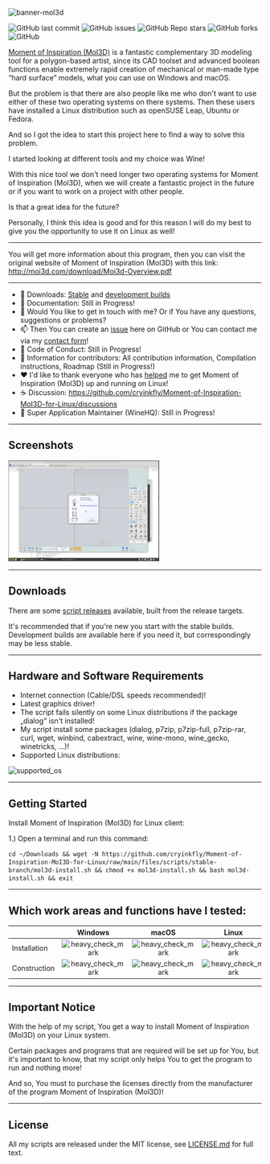 ![banner-mol3d](https://user-images.githubusercontent.com/79079633/136657332-1a4f5ed1-a1a6-4b96-a1dd-114e1086e80a.png)

![GitHub last commit](https://img.shields.io/github/last-commit/cryinkfly/Moment-of-Inspiration-MoI3D-for-Linux?style=for-the-badge)
![GitHub issues](https://img.shields.io/github/issues-raw/cryinkfly/Moment-of-Inspiration-MoI3D-for-Linux?style=for-the-badge)
![GitHub Repo stars](https://img.shields.io/github/stars/cryinkfly/Moment-of-Inspiration-MoI3D-for-Linux?style=for-the-badge)
![GitHub forks](https://img.shields.io/github/forks/cryinkfly/Moment-of-Inspiration-MoI3D-for-Linux?style=for-the-badge)
![GitHub](https://img.shields.io/github/license/cryinkfly/Moment-of-Inspiration-MoI3D-for-Linux?style=for-the-badge)

[Moment of Inspiration (Mol3D)](https://moi3d.com) is a fantastic complementary 3D modeling tool for a polygon-based artist, since its CAD toolset and advanced boolean functions enable extremely rapid creation of mechanical or man-made type “hard surface” models, what you can use on Windows and macOS.

But the problem is that there are also people like me who don't want to use either of these two operating systems on there systems. Then these users have installed a Linux distribution such as openSUSE Leap, Ubuntu or Fedora.

And so I got the idea to start this project here to find a way to solve this problem. 

I started looking at different tools and my choice was Wine! 

With this nice tool we don't need longer two operating systems for Moment of Inspiration (Mol3D), when we will create a fantastic project in the future or if you want to work on a project with other people.

Is that a great idea for the future?

Personally, I think this idea is good and for this reason I will do my best to give you the opportunity to use it on Linux as well!

---

You will get more information about this program, then you can visit the original website of Moment of Inspiration (Mol3D) with this link: http://moi3d.com/download/Moi3d-Overview.pdf

---

  - 📂 Downloads: 
<a href="https://github.com/cryinkfly/Moment-of-Inspiration-MoI3D-for-Linux/tree/main/files/scripts/stable-branch">Stable</a> and <a href="https://github.com/cryinkfly/Moment-of-Inspiration-MoI3D-for-Linux/tree/main/files/scripts/development-branch">development builds</a>
  - 📔 Documentation: Still in Progress!
  - 💬 Would You like to get in touch with me? Or if You have any questions, suggestions or problems?
  - 📫 Then You can create an <a href="https://github.com/cryinkfly/Moment-of-Inspiration-MoI3D-for-Linux/issues">issue</a> here on GitHub or You can contact me via my <a href="https://cryinkfly.com/contact/">contact form</a>!
  - 📜 Code of Conduct: Still in Progress!
  - 📖 Information for contributors: All contribution information, Compilation instructions, Roadmap (Still in Progress!)
  - ❤️ I'd like to thank everyone who has <a href="https://github.com/cryinkfly/Moment-of-Inspiration-MoI3D-for-Linux/blob/main/COMMUNITY.md">helped</a> me to get Moment of Inspiration (Mol3D) up and running on Linux!
  - ☕️ Discussion: https://github.com/cryinkfly/Moment-of-Inspiration-MoI3D-for-Linux/discussions
  - 🍷 Super Application Maintainer (WineHQ): Still in Progress!

---

## Screenshots

<div>
<img src="https://github.com/cryinkfly/Moment-of-Inspiration-MoI3D-for-Linux/blob/main/files/images/program/welcome-screen-trial.png" width="300px" height="200px">
</div>

---

## Downloads

There are some <a href="https://github.com/cryinkfly/Moment-of-Inspiration-MoI3D-for-Linux/tree/main/files/scripts">script releases</a> available, built from the release targets.

It's recommended that if you're new you start with the stable builds. Development builds are available here if you need it, but correspondingly may be less stable.

---

## Hardware and Software Requirements

- Internet connection (Cable/DSL speeds recommended)!
- Latest graphics driver!
- The script fails silently on some Linux distributions if the package „dialog" isn't installed!
- My script install some packages (dialog, p7zip, p7zip-full, p7zip-rar, curl, wget, winbind, cabextract, wine, wine-mono, wine_gecko, winetricks, ...)!
- Supported Linux distributions:

![supported_os](https://user-images.githubusercontent.com/79079633/134313580-ac8cf27e-d0c8-4393-beb6-55015a136220.png)

---

## Getting Started

Install Moment of Inspiration (Mol3D) for Linux client:

1.) Open a terminal and run this command:

    cd ~/Downloads && wget -N https://github.com/cryinkfly/Moment-of-Inspiration-MoI3D-for-Linux/raw/main/files/scripts/stable-branch/mol3d-install.sh && chmod +x mol3d-install.sh && bash mol3d-install.sh && exit

---

## Which work areas and functions have I tested:


<table>
<thead>
<tr>
<th></th>
<th>Windows</th>
<th>macOS</th>
<th>Linux</th>
</tr>
</thead>
<tbody>
<tr>
<td>Installation</td>
<td style="text-align: center;"><g-emoji class="g-emoji" alias="heavy_check_mark" fallback-src="https://github.githubassets.com/images/icons/emoji/unicode/2714.png"><img class="emoji" alt="heavy_check_mark" src="https://github.githubassets.com/images/icons/emoji/unicode/2714.png" width="20" height="20"></g-emoji></td>
<td style="text-align: center;"><g-emoji class="g-emoji" alias="heavy_check_mark" fallback-src="https://github.githubassets.com/images/icons/emoji/unicode/2714.png"><img class="emoji" alt="heavy_check_mark" src="https://github.githubassets.com/images/icons/emoji/unicode/2714.png" width="20" height="20"></g-emoji></td>
<td style="text-align: center;"><g-emoji class="g-emoji" alias="heavy_check_mark" fallback-src="https://github.githubassets.com/images/icons/emoji/unicode/2714.png"><img class="emoji" alt="heavy_check_mark" src="https://github.githubassets.com/images/icons/emoji/unicode/2714.png" width="20" height="20"></g-emoji></td>
</tr>
<tr>
<td>Construction</td>
<td style="text-align: center;"><g-emoji class="g-emoji" alias="heavy_check_mark" fallback-src="https://github.githubassets.com/images/icons/emoji/unicode/2714.png"><img class="emoji" alt="heavy_check_mark" src="https://github.githubassets.com/images/icons/emoji/unicode/2714.png" width="20" height="20"></g-emoji></td>
<td style="text-align: center;"><g-emoji class="g-emoji" alias="heavy_check_mark" fallback-src="https://github.githubassets.com/images/icons/emoji/unicode/2714.png"><img class="emoji" alt="heavy_check_mark" src="https://github.githubassets.com/images/icons/emoji/unicode/2714.png" width="20" height="20"></g-emoji></td>
<td style="text-align: center;"><g-emoji class="g-emoji" alias="heavy_check_mark" fallback-src="https://github.githubassets.com/images/icons/emoji/unicode/2714.png"><img class="emoji" alt="heavy_check_mark" src="https://github.githubassets.com/images/icons/emoji/unicode/2714.png" width="20" height="20"></g-emoji></td>
</tr>
</tbody>
</table>

---

## Important Notice

With the help of my script, You get a way to install Moment of Inspiration (Mol3D) on your Linux system. 

Certain packages and programs that are required will be set up for You, but it's important to know, that my script only helps You to get the program to run and nothing more! 

And so, You must to purchase the licenses directly from the manufacturer of the program Moment of Inspiration (Mol3D)!

---

## License

All my scripts are released under the MIT license, see <a href="https://github.com/cryinkfly/Moment-of-Inspiration-MoI3D-for-Linux/blob/main/LICENSE.md">LICENSE.md</a> for full text.
